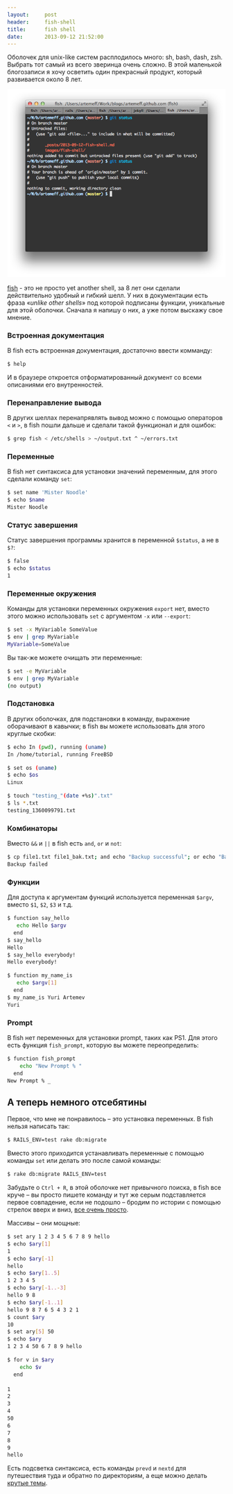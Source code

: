 ```yaml
---
layout:     post
header:     fish-shell
title:      fish shell
date:       2013-09-12 21:52:00
---
```


Оболочек для unix-like систем расплодилось много: sh, bash, dash, zsh. Выбрать тот самый из всего зверинца очень сложно. В этой маленькой блогозаписи я хочу осветить один прекрасный продукт, который развивается около 8 лет.

![fish shell](/images/fish-shell/theme.png)

[fish](https://github.com/fish-shell/fish-shell) - это не просто yet another shell, за 8 лет они сделали действительно удобный и гибкий шелл. У них в документации есть фраза «*unlike other shells*» под которой подписаны функции, уникальные для этой оболочки. Сначала я напишу о них, а уже потом выскажу свое мнение.

### Встроенная документация

В fish есть встроенная документация, достаточно ввести комманду:

```bash
$ help
```

И в браузере откроется отформатированный документ со всеми описаниями его внутренностей.

### Перенаправление вывода

В других шеллах перенапрявлять вывод можно с помощью операторов `<` и `>`, в fish пошли дальше и сделали такой функционал и для ошибок:

```bash
$ grep fish < /etc/shells > ~/output.txt ^ ~/errors.txt
```

### Переменные

В fish нет синтаксиса для установки значений переменным, для этого сделали команду `set`:

```bash
$ set name 'Mister Noodle'
$ echo $name
Mister Noodle
```

### Статус завершения

Статус завершения программы хранится в переменной `$status`, а не в `$?`:

```bash
$ false
$ echo $status
1
```

### Переменные окружения

Команды для установки переменных окружения `export` нет, вместо этого можно использовать `set` с аргументом `-x` или `--export`:

```bash
$ set -x MyVariable SomeValue
$ env | grep MyVariable
MyVariable=SomeValue
```

Вы так-же можете очищать эти переменные:

```bash
$ set -e MyVariable
$ env | grep MyVariable
(no output)
```

### Подстановка

В других оболочках, для подстановки в команду, выражение оборачивают в кавычки; в fish вы можете использовать для этого круглые скобки:

```bash
$ echo In (pwd), running (uname)
In /home/tutorial, running FreeBSD
```

```bash
$ set os (uname)
$ echo $os
Linux
```

```bash
$ touch "testing_"(date +%s)".txt"
$ ls *.txt
testing_1360099791.txt
```

### Комбинаторы

Вместо `&&` и `||` в fish есть `and`, `or` и `not`:

```bash
$ cp file1.txt file1_bak.txt; and echo "Backup successful"; or echo "Backup failed"
Backup failed
```

### Функции

Для доступа к аргументам функций используется переменная `$argv`, вместо `$1`, `$2`, `$3` и т.д.

```bash
$ function say_hello
   echo Hello $argv
  end
$ say_hello
Hello
$ say_hello everybody!
Hello everybody!
```

```bash
$ function my_name_is
   echo $argv[1]
  end
$ my_name_is Yuri Artemev
Yuri
```

### Prompt

В fish нет переменных для установки prompt, таких как PS1. Для этого есть функция `fish_prompt`, которую вы можете переопределить:

```bash
$ function fish_prompt
    echo "New Prompt % "
  end
New Prompt % _
```

## А теперь немного отсебятины

Первое, что мне не понравилось – это установка переменных. В fish нельзя написать так:

```bash
$ RAILS_ENV=test rake db:migrate
```

Вместо этого приходится устанавливать переменные с помощью команды `set` или делать это после самой команды:

```bash
$ rake db:migrate RAILS_ENV=test
```

Забудьте о `Ctrl + R`, в этой оболочке нет привычного поиска, в fish все круче – вы просто пишете команду и тут же серым подставляется первое совпадение, если не подошло – бродим по истории с помощью стрелок вверх и вниз, [все очень просто](http://fishshell.com/tutorial.html#tut_autosuggestions).

Массивы – они мощные:

```bash
$ set ary 1 2 3 4 5 6 7 8 9 hello
$ echo $ary[1]
1
$ echo $ary[-1]
hello
$ echo $ary[1..5]
1 2 3 4 5
$ echo $ary[-1..-3]
hello 9 8
$ echo $ary[-1..1]
hello 9 8 7 6 5 4 3 2 1
$ count $ary
10
$ set ary[5] 50
$ echo $ary
1 2 3 4 50 6 7 8 9 hello
```

```bash
$ for v in $ary
    echo $v
  end

1
2
3
4
50
6
7
8
9
hello
```

Есть подсветка синтаксиса, есть команды `prevd` и `nextd` для путешествия туда и обратно по директориям, а еще можно делать [крутые темы](https://gist.github.com/artemeff/6253889).


